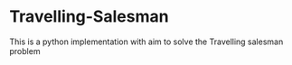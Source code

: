 # Travelling-Salesman
This is a python implementation with aim to solve the Travelling salesman problem
